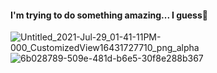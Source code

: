 #### I'm trying to do something amazing... I guess👋
![Untitled_2021-Jul-29_01-41-11PM-000_CustomizedView16431727710_png_alpha](https://user-images.githubusercontent.com/23508982/127888751-0962407b-73bf-44f6-8bac-7e15d57134d2.png)
![6b028789-509e-481d-b6e5-30f8e288b367](https://user-images.githubusercontent.com/23508982/127888745-64249cf5-781b-4f6e-83e0-b4e87d032da0.PNG)

<!--
**vladutstoica/vladutstoica** is a ✨ _special_ ✨ repository because its `README.md` (this file) appears on your GitHub profile.

Here are some ideas to get you started:

- 🔭 I’m currently working on ...
- 🌱 I’m currently learning ...
- 👯 I’m looking to collaborate on ...
- 🤔 I’m looking for help with ...
- 💬 Ask me about ...
- 📫 How to reach me: ...
- 😄 Pronouns: ...
- ⚡ Fun fact: ...
-->
